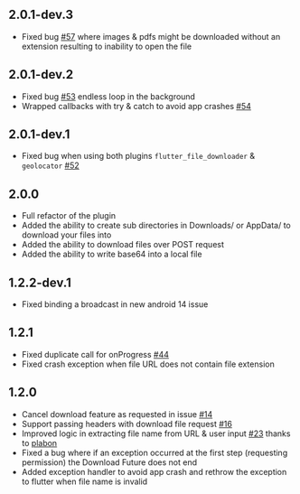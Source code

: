 ## 2.0.1-dev.3

- Fixed bug [#57](https://github.com/abdallah-odeh/flutter_file_downloader/issues/57) where images & pdfs might be downloaded without an extension resulting to inability to open the file

## 2.0.1-dev.2

- Fixed bug [#53](https://github.com/abdallah-odeh/flutter_file_downloader/issues/53) endless loop in the background
- Wrapped callbacks with try & catch to avoid app crashes [#54](https://github.com/abdallah-odeh/flutter_file_downloader/issues/54)

## 2.0.1-dev.1

- Fixed bug when using both plugins `flutter_file_downloader` & `geolocator` [#52](https://github.com/abdallah-odeh/flutter_file_downloader/issues/52)

## 2.0.0

- Full refactor of the plugin
- Added the ability to create sub directories in Downloads/ or AppData/ to download your files into
- Added the ability to download files over POST request
- Added the ability to write base64 into a local file 

## 1.2.2-dev.1

- Fixed binding a broadcast in new android 14 issue

## 1.2.1

- Fixed duplicate call for onProgress [#44](https://github.com/abdallah-odeh/flutter_file_downloader/issues/44)
- Fixed crash exception when file URL does not contain file extension

## 1.2.0

- Cancel download feature as requested in issue [#14](https://github.com/abdallah-odeh/flutter_file_downloader/issues/14)
- Support passing headers with download file request [#16](https://github.com/abdallah-odeh/flutter_file_downloader/issues/16)
- Improved logic in extracting file name from URL & user input [#23](https://github.com/abdallah-odeh/flutter_file_downloader/issues/23) thanks to [plabon](https://github.com/plabon)
- Fixed a bug where if an exception occurred at the first step (requesting permission) the Download Future does not end
- Added exception handler to avoid app crash and rethrow the exception to flutter when file name is invalid